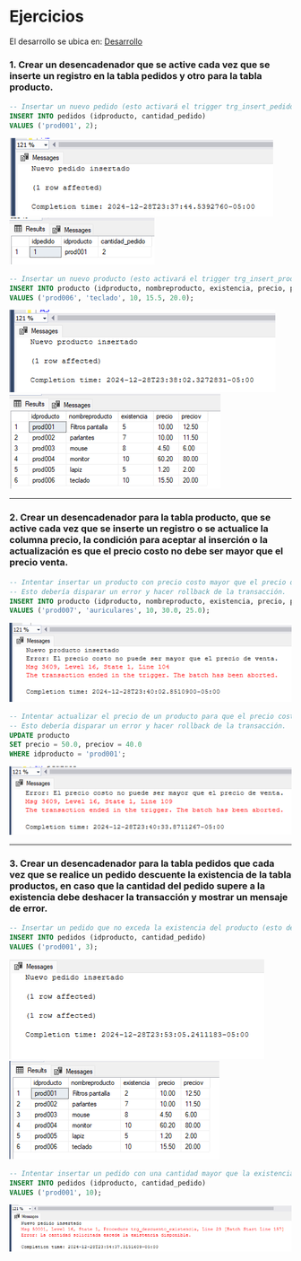 # Ejercicios

El desarrollo se ubica en:
[Desarrollo](./script/script06.sql)

### 1. Crear un desencadenador que se active cada vez que se inserte un registro en la tabla pedidos y otro para la tabla producto.

```sql
-- Insertar un nuevo pedido (esto activará el trigger trg_insert_pedido)
INSERT INTO pedidos (idproducto, cantidad_pedido)
VALUES ('prod001', 2);
```
![trigger01-a](./recursos/trigger01-a.png)
![trigger01-c](./recursos/trigger01-c.png)

```sql
-- Insertar un nuevo producto (esto activará el trigger trg_insert_producto)
INSERT INTO producto (idproducto, nombreproducto, existencia, precio, preciov)
VALUES ('prod006', 'teclado', 10, 15.5, 20.0);
```
![trigger01-b](./recursos/trigger01-b.png)
![trigger01-d](./recursos/trigger01-d.png)

---
### 2. Crear un desencadenador para la tabla producto, que se active cada vez que se inserte un registro o se actualice la columna precio, la condición para aceptar al inserción o la actualización es que el precio costo no debe ser mayor que el precio venta.

```sql
-- Intentar insertar un producto con precio costo mayor que el precio de venta
-- Esto debería disparar un error y hacer rollback de la transacción.
INSERT INTO producto (idproducto, nombreproducto, existencia, precio, preciov)
VALUES ('prod007', 'auriculares', 10, 30.0, 25.0);
```
![trigger02-a](./recursos/trigger02-a.png)

```sql
-- Intentar actualizar el precio de un producto para que el precio costo sea mayor que el precio de venta
-- Esto debería disparar un error y hacer rollback de la transacción.
UPDATE producto
SET precio = 50.0, preciov = 40.0
WHERE idproducto = 'prod001';
```
![trigger02-b](./recursos/trigger02-b.png)

---
### 3. Crear un desencadenador para la tabla pedidos que cada vez que se realice un pedido descuente la existencia de la tabla productos, en caso que la cantidad del pedido supere a la existencia debe deshacer la transacción y mostrar un mensaje de error.

```sql
-- Insertar un pedido que no exceda la existencia del producto (esto debería descontar la existencia).
INSERT INTO pedidos (idproducto, cantidad_pedido)
VALUES ('prod001', 3);
```
![trigger03-a](./recursos/trigger03-a.png)
![trigger03-b](./recursos/trigger03-b.png)

```sql
-- Intentar insertar un pedido con una cantidad mayor que la existencia disponible (esto debería hacer rollback).
INSERT INTO pedidos (idproducto, cantidad_pedido)
VALUES ('prod001', 10);
```
![trigger03-c](./recursos/trigger03-c.png)
